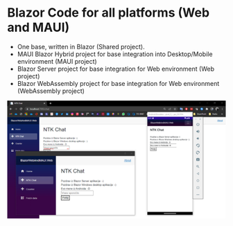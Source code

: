 # Blazor Code for all platforms (Web and MAUI)
- One base, written in Blazor (Shared project).
- MAUI Blazor Hybrid project for base integration into Desktop/Mobile environment (MAUI project)
- Blazor Server project for base integration for Web environment (Web project)
- Blazor WebAssembly project for base integration for Web environment (WebAssembly project)

![Alt text](Screenshot.png?raw=true "Title")
